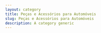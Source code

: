 ```yaml
---
layout: category
title: Peças e Acessórios para Automóveis
slug: Peças e Acessórios para Automóveis
description: A category generic
---
```


